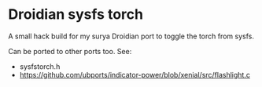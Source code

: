 # Droidian sysfs torch

A small hack build for my surya Droidian port to toggle the torch from sysfs.

Can be ported to other ports too. See:
 - sysfstorch.h
 - https://github.com/ubports/indicator-power/blob/xenial/src/flashlight.c
